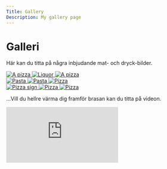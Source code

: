 ```yaml
---
Title: Gallery
Description: My gallery page
---
```


# Galleri

Här kan du titta på några inbjudande mat- och dryck-bilder.

<div class="gallery">

<div class="gallery column">

<a href="%base_url%/image/pexels-brett-jordan-825661.jpg" target="_blank">
<picture>
        <source media="(min-width: 1700px)" srcset="%base_url%/image/pexels-brett-jordan-825661.jpg?w=800">
        <source media="(min-width: 668px)" srcset="%base_url%/image/pexels-brett-jordan-825661.jpg?w=667">
        <img src="%base_url%/image/pexels-brett-jordan-825661.jpg?w=667" class="max-width" alt="A pizza">
</picture>
</a>


<a href="%base_url%/image/pexels-chris-f-1283219.jpg" target="_blank">
<picture>
        <source media="(min-width: 1700px)" srcset="%base_url%/image/pexels-chris-f-1283219.jpg?w=800">
        <source media="(min-width: 668px)" srcset="%base_url%/image/pexels-chris-f-1283219.jpg?w=667">
        <img src="%base_url%/image/pexels-chris-f-1283219.jpg?w=667" class="max-width" alt="Liquor">
</picture>
</a>


<a href="%base_url%/image/pexels-eneida-nieves-905847.jpg" target="_blank">
<picture>
        <source media="(min-width: 1700px)" srcset="%base_url%/image/pexels-eneida-nieves-905847.jpg?w=800">
        <source media="(min-width: 668px)" srcset="%base_url%/image/pexels-eneida-nieves-905847.jpg?w=667">
        <img src="%base_url%/image/pexels-eneida-nieves-905847.jpg?w=667" class="max-width" alt="A pizza">
</picture>
</a>
</div>

<div class="gallery column">

<a href="%base_url%/image/pexels-engin-akyurt-1460872.jpg" target="_blank">
<picture>
        <source media="(min-width: 1700px)" srcset="%base_url%/image/pexels-engin-akyurt-1460872.jpg?w=800">
        <source media="(min-width: 668px)" srcset="%base_url%/image/pexels-engin-akyurt-1460872.jpg?w=667">
        <img src="%base_url%/image/pexels-engin-akyurt-1460872.jpg?w=667" class="max-width" alt="Pasta">
</picture>
</a>


<a href="%base_url%/image/pexels-engin-akyurt-3214161.jpg" target="_blank">
<picture>
        <source media="(min-width: 1700px)" srcset="%base_url%/image/pexels-engin-akyurt-3214161.jpg?w=800">
        <source media="(min-width: 668px)" srcset="%base_url%/image/pexels-engin-akyurt-3214161.jpg?w=667">
        <img src="%base_url%/image/pexels-engin-akyurt-3214161.jpg?w=667" class="max-width" alt="Pasta">
</picture>
</a>


<a href="%base_url%/image/pexels-muffin-creatives-1653877.jpg" target="_blank">
<picture>
        <source media="(min-width: 1700px)" srcset="%base_url%/image/pexels-muffin-creatives-1653877.jpg?w=800">
        <source media="(min-width: 668px)" srcset="%base_url%/image/pexels-muffin-creatives-1653877.jpg?w=667">
        <img src="%base_url%/image/pexels-muffin-creatives-1653877.jpg?w=667" class="max-width" alt="Pizza">
</picture>
</a>
</div>

<div class="gallery column">

<a href="%base_url%/image/pexels-rodolfo-clix-1596884.jpg" target="_blank">
<picture>
        <source media="(min-width: 1700px)" srcset="%base_url%/image/pexels-rodolfo-clix-1596884.jpg?w=800">
        <source media="(min-width: 668px)" srcset="%base_url%/image/pexels-rodolfo-clix-1596884.jpg?w=667">
        <img src="%base_url%/image/pexels-rodolfo-clix-1596884.jpg?w=667" class="max-width" alt="Pizza sign">
</picture>
</a>


<a href="%base_url%/image/pexels-george-desipris-1028637.jpg" target="_blank">
<picture>
        <source media="(min-width: 1700px)" srcset="%base_url%/image/pexels-george-desipris-1028637.jpg?w=800">
        <source media="(min-width: 668px)" srcset="%base_url%/image/pexels-george-desipris-1028637.jpg?w=667">
        <img src="%base_url%/image/pexels-george-desipris-1028637.jpg?w=667" class="max-width" alt="Pizza">
</picture>
</a>


<a href="%base_url%/image/pexels-calebe-miranda-108370.jpg" target="_blank">
<picture>
        <source media="(min-width: 1700px)" srcset="%base_url%/image/pexels-calebe-miranda-108370.jpg?w=800">
        <source media="(min-width: 668px)" srcset="%base_url%/image/pexels-calebe-miranda-108370.jpg?w=667">
        <img src="%base_url%/image/pexels-calebe-miranda-108370.jpg?w=667" class="max-width" alt="Pizza">
</picture>
</a>
</div>
</div>

...Vill du hellre värma dig framför brasan kan du titta på videon.

<div class="embed-container">
    <iframe src="https://www.youtube.com/embed/bsr5RiIYEzE" frameborder="0" allowfullscreen></iframe>
</div>
